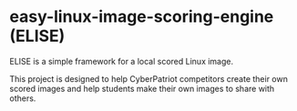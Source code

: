 # easy-linux-image-scoring-engine (ELISE)
ELISE is a simple framework for a local scored Linux image. 

This project is designed to help CyberPatriot competitors create their own scored images and help students make their own images to share with others.

